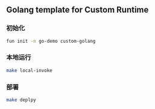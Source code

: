 ## Golang template for Custom Runtime

### 初始化

```bash
fun init -n go-demo custom-golang
```

### 本地运行

```bash
make local-invoke
```

### 部署

```bash
make deplpy
```
